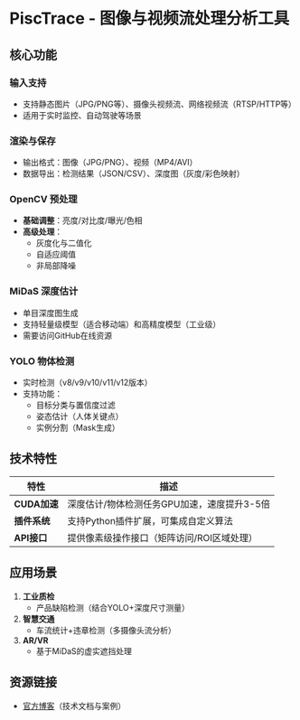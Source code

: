 # PiscTrace - 图像与视频流处理分析工具

## 核心功能
### 输入支持
- 支持静态图片（JPG/PNG等）、摄像头视频流、网络视频流（RTSP/HTTP等）
- 适用于实时监控、自动驾驶等场景

### 渲染与保存
- 输出格式：图像（JPG/PNG）、视频（MP4/AVI）
- 数据导出：检测结果（JSON/CSV）、深度图（灰度/彩色映射）

### OpenCV 预处理
- **基础调整**：亮度/对比度/曝光/色相
- **高级处理**：
  - 灰度化与二值化
  - 自适应阈值
  - 非局部降噪

### MiDaS 深度估计
- 单目深度图生成
- 支持轻量级模型（适合移动端）和高精度模型（工业级）
- 需要访问GitHub在线资源

### YOLO 物体检测
- 实时检测（v8/v9/v10/v11/v12版本）
- 支持功能：
  - 目标分类与置信度过滤
  - 姿态估计（人体关键点）
  - 实例分割（Mask生成）

## 技术特性
| 特性          | 描述                                                                 |
|---------------|----------------------------------------------------------------------|
| **CUDA加速**  | 深度估计/物体检测任务GPU加速，速度提升3-5倍                         |
| **插件系统**  | 支持Python插件扩展，可集成自定义算法                            |
| **API接口**   | 提供像素级操作接口（矩阵访问/ROI区域处理）                          |

## 应用场景
1. **工业质检**  
   - 产品缺陷检测（结合YOLO+深度尺寸测量）
2. **智慧交通**  
   - 车流统计+违章检测（多摄像头流分析）
3. **AR/VR**  
   - 基于MiDaS的虚实遮挡处理

## 资源链接
- [官方博客](https://example.com)（技术文档与案例）